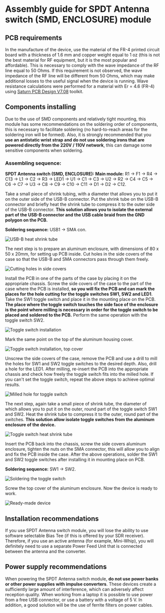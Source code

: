 # Assembly guide for SPDT Antenna switch (SMD, ENCLOSURE) module

## PCB requirements
In the manufacture of the device, use the material of the FR-4 printed circuit board with a thickness of 1.6 mm and copper weight equal to 1 oz (this is not the best material for RF equipment, but it is the most popular and affordable). This is necessary to comply with the wave impedance of the RF line equal to 50 Ohms. If this requirement is not observed, the wave impedance of the RF line will be different from 50 Ohms, which may make additional losses to the useful signal when the device is running. Wave resistance calculations were performed for a material with Er = 4.6 (FR-4) using [Saturn PCB Design V7.08](http://www.saturnpcb.com/pcb_toolkit/) toolkit.

## Components installing 
Due to the use of SMD components and relatively tight mounting, this module has some recommendations on the soldering order of components, this is necessary to facilitate soldering (no hard-to-reach areas for the soldering iron will be formed).
Also, it is strongly recommended that you **use an antistatic wrist strap and do not use soldering irons that are powered directly from the 220V / 110V network**, this can damage some sensitive components when soldering.

### Assembling sequence:

**SPDT Antenna switch (SMD, ENCLOSURE): Main module:** R1 -> F1 -> R4 -> C13 -> L1 -> C2 -> R3 -> LED1 -> U1 -> C1 -> C3 -> U2 -> R2 -> C4 -> C5 -> C6 -> C7 -> U3 -> C8 -> C9 -> C10 -> C11 -> D1 -> D2 -> C12.

Take a small piece of shrink tubing, with a diameter that allows you to put it on the outer side of the USB-B connector. Put the shrink tube on the USB-B connector and briefly heat the shrink tube to compress it to the outer side of the USB-B connector. **This solution allows you to isolate the external part of the USB-B connector and the USB cable braid from the GND polygon on the PCB.**  

**Soldering sequence:** USB1 -> SMA con.  

![USB-B heat shrink tube](../../Resources/SPDT%20Antenna%20switch/Enclosure-USB-B-heat-shrink.png)  

The next step is to prepare an aluminum enclosure, with dimensions of 80 x 50 x 20mm, for setting up PCB inside. Cut holes in the side covers of the case so that the USB-B and SMA connectors pass through them freely.

![Cutting holes in side covers](../../Resources/SPDT%20Antenna%20switch/Enclosure-Cutting-holes-in-side-covers.png)  

Install the PCB in one of the parts of the case by placing it on the appropriate chassis. Screw the side covers of the case to the part of the case where the PCB is installed, **so you will fix the PCB and can mark the places for the hole cutting for the toggle switches SW1, SW2 and LED1**. Take the SW1 toggle switch and place it in the mounting place on the PCB. **The place where the toggle switch touches the side face of the enclosure is the point where milling is necessary in order for the toggle switch to be placed and soldered to the PCB.** Perform the same operation with the toggle switch SW2.

![Toggle switch installation](../../Resources/SPDT%20Antenna%20switch/Enclosure-Toggle-switch-installation.png)  

Mark the same point on the top of the aluminum housing cover. 

![Toggle switch installation, top cover](../../Resources/SPDT%20Antenna%20switch/Enclosure-Toggle-switch-installation-top-cover.png)  

Unscrew the side covers of the case, remove the PCB and use a drill to mill the holes for SW1 and SW2 toggle switches to the desired depth. Also, drill a hole for the LED1. After milling, re-insert the PCB into the appropriate chassis and check how freely the toggle switch fits into the milled hole. If you can't set the toggle switch, repeat the above steps to achieve optimal results.  

![Milled hole for toggle switch](../../Resources/SPDT%20Antenna%20switch/Enclosure-Milled-hole-for-toggle-switch.png) 

The next step, again take a small piece of shrink tube, the diameter of which allows you to put it on the outer, round part of the toggle switch SW1 and SW2. Heat the shrink tube to compress it to the outer, round part of the switches. **This solution allow isolate toggle switches from the aluminum enclosure of the device.**  

![Toggle switch heat shrink tube](../../Resources/SPDT%20Antenna%20switch/Enclosure-Toggle-switch-heat-shrink.png)  

Insert the PCB back into the chassis, screw the side covers aluminum enclosure, tighten the nuts on the SMA connector, this will allow you to align and fix the PCB inside the case. After the above operations, solder the SW1 and SW2 toggle switches after installing it in mounting place on PCB.  

**Soldering sequence:** SW1 -> SW2.  

![Soldering the toggle switch](../../Resources/SPDT%20Antenna%20switch/Enclosure-Soldering-the-toggle-switch.png)  

Screw the top cover of the aluminum enclosure. Now the device is ready to work.

![Ready-made device](../../Resources/SPDT%20Antenna%20switch/Enclosure-Ready-made-device.png)  

## Installation recommendations
If you use SPDT Antenna switch module, you will lose the ability to use software selectable Bias Tee (if this is offered by your SDR receiver). Therefore, if you use an active antenna (for example, Mini-Whip), you will definitely need to use a separate Power Feed Unit that is connected between the antenna and the converter.

## Power supply recommendations
When powering the SPDT Antenna switch module, **do not use power banks or other power supplies with impulse converters**. These devices create a sufficiently large amount of interference, which can adversely affect reception quality. When working from a laptop it is possible to use power from a free USB connector, or use a battery with a voltage of 5 V. In addition, a good solution will be the use of ferrite filters on power cables.
